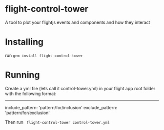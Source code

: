 flight-control-tower
====================

A tool to plot your flightjs events and components and how they interact

Installing
==========

run `gem install flight-control-tower`

Running
=======

Create a yml file (lets call it control-tower.yml) in your flight app root folder with the following format:

  ---
  include_pattern: 'pattern/for/inclusion'
  exclude_pattern: 'pattern/for/exclusion'


Then run
` flight-control-tower control-tower.yml`
